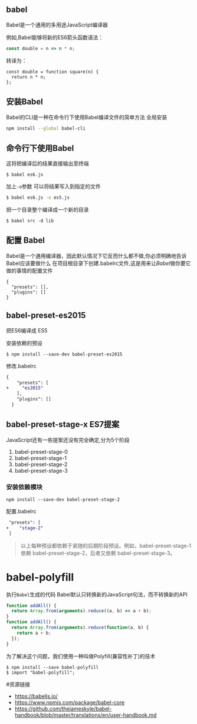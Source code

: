 ## babel
Babel是一个通用的多用途JavaScript编译器

例如,Babel能够将新的ES6箭头函数语法：
```javascript
const double = n => n * n;
```
转译为：
```
const double = function square(n) {
  return n * n;
};
```

## 安装Babel
Babel的CLI是一种在命令行下使用Babel编译文件的简单方法
全局安装
```bash
npm install --global babel-cli
```

## 命令行下使用Babel
这将把编译后的结果直接输出至终端
```
$ babel es6.js
```
加上`-o`参数 可以将结果写入到指定的文件
```sh
$ babel es6.js -o es5.js
```
把一个目录整个编译成一个新的目录
```
$ babel src -d lib
```

## 配置 Babel 
Babel是一个<span class="text-danger">通用</span>编译器，因此默认情况下它反而什么都不做,你必须明确地告诉Babel应该要做什么
在项目根目录下创建<span class="text-danger">.babelrc</span>文件,这是用来让*Babel*做你要它做的事情的配置文件
```
{
  "presets": [],
  "plugins": []
}
```

## babel-preset-es2015 
把ES6编译成 ES5

安装依赖的预设
```
$ npm install --save-dev babel-preset-es2015
```

修改.babelrc
```diff
{
    "presets": [
+     "es2015"
    ],
    "plugins": []
  }
```

## babel-preset-stage-x ES7提案
JavaScript还有一些提案还没有完全确定,分为5个阶段
1. babel-preset-stage-0
2. babel-preset-stage-1
3. babel-preset-stage-2
4. babel-preset-stage-3

### 安装依赖模块
```
npm install --save-dev babel-preset-stage-2
```
配置.babelrc
```diff 
 "presets": [
+    "stage-2"
 ]
```
> 以上每种预设都依赖于紧随的后期阶段预设。例如，babel-preset-stage-1 依赖 babel-preset-stage-2，后者又依赖 babel-preset-stage-3。

# babel-polyfill 
执行`Babel`生成的代码
Babel默认只转换新的JavaScript句法，而不转换新的API
```javascript
function addAll() {
  return Array.from(arguments).reduce((a, b) => a + b);
}
function addAll() {
  return Array.from(arguments).reduce(function(a, b) {
    return a + b;
  });
}
```
为了解决这个问题，我们使用一种叫做Polyfill(兼容性补丁)的技术
```
$ npm install --save babel-polyfill
$ import "babel-polyfill";
```









#资源链接
* https://babeljs.io/
* https://www.npmjs.com/package/babel-core
* https://github.com/thejameskyle/babel-handbook/blob/master/translations/en/user-handbook.md